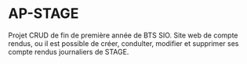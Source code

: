 # AP-STAGE
Projet CRUD de fin de première année de BTS SIO. Site web de compte rendus, ou il est possible de créer, condulter, modifier et supprimer ses compte rendus journaliers de STAGE. 
